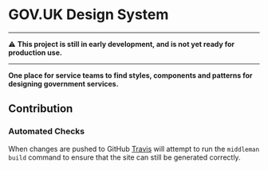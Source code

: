 # GOV.UK Design System

---
:warning: **This project is still in early development, and is not yet ready
for production use.**

---

**One place for service teams to find styles, components and patterns for
designing government services.**

## Contribution

### Automated Checks

When changes are pushed to GitHub [Travis][travis] will attempt to run
the `middleman build` command to ensure that the site can still be generated
correctly.

[travis]: https://travis-ci.org/alphagov/govuk-design-system
